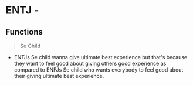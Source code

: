 # ENTJ - 



## Functions

> Se Child

- ENTJs Se child wanna give ultimate best experience but that's because they want to feel good about giving others good experience as compared to ENFJs Se child who wants everybody to feel good about their giving ultimate best experience.
 
